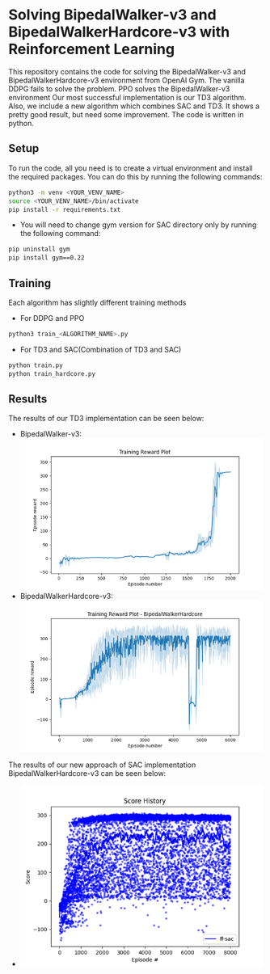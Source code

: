 # Solving BipedalWalker-v3 and BipedalWalkerHardcore-v3 with Reinforcement Learning
This repository contains the code for solving the BipedalWalker-v3 and BipedalWalkerHardcore-v3 environment from OpenAI 
Gym. The vanilla DDPG fails to solve the problem. PPO solves the BipedalWalker-v3 environment Our most successful 
implementation is our TD3 algorithm. Also, we include a new algorithm which combines SAC and TD3. It shows a pretty 
good result, but need some improvement. The code is written in python.

## Setup

To run the code, all you need is to create a virtual environment and install the required packages. You can do this by running the following commands:

```bash
python3 -m venv <YOUR_VENV_NAME>
source <YOUR_VENV_NAME>/bin/activate
pip install -r requirements.txt
```
- You will need to change gym version for SAC directory only by running the following command:
```bash
pip uninstall gym
pip install gym==0.22
```

## Training
Each algorithm has slightly different training methods

- For DDPG and PPO
```bash
python3 train_<ALGORITHM_NAME>.py
```
- For TD3 and SAC(Combination of TD3 and SAC)
```bash
python train.py
python train_hardcore.py
```

## Results
The results of our TD3 implementation can be seen below:
- BipedalWalker-v3: ![BipedalWalker-v3](./TD3/reward_plot.png)
- BipedalWalkerHardcore-v3: ![BipedalWalkerHardcore-v3](./TD3/reward_plot_hardcore.png)

The results of our new approach of SAC implementation BipedalWalkerHardcore-v3 can be seen below:
- ![BipedalWalker-v3](./SAC/ff-sac.png)
